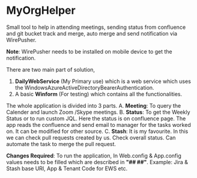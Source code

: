 # MyOrgHelper
Small tool to help in attending meetings, sending status from confluence and git bucket track and merge, auto merge and send notification via WirePusher.

**Note**: WirePusher needs to be installed on mobile device to get the notification.

There are two main part of solution, 
1. **DailyWebService** (My Primary use) which is a web service which uses the WindowsAzureActiveDirectoryBearerAuthentication.
2. A basic **Winform** (For testing) which contains all the functionalities.

The whole application is divided into 3 parts.
A. **Meeting**: To query the Calender and launch Zoom /Skype meetings.
B. **Status**: To get the Weekly Status or to run custom JQL. Here the status is on confluence page. The app reads the confluence and send email to manager for the tasks worked on. It can be modified for other source.
C. **Stash**: It is my favourite. In this we can check pull requests created by us. Check overall status. Can automate the task to merge the pull request.

**Changes Required**: 
To run the application, In Web.config & App.config values needs to be filled which are described in **"## ##"**.
Example: Jira & Stash base URI, App & Tenant Code for EWS etc.
